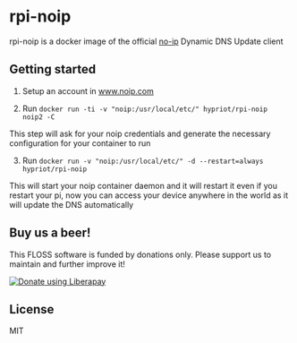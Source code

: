 # rpi-noip

rpi-noip is a docker image of the official [no-ip](http://www.noip.com/) Dynamic DNS Update client 


## Getting started

1. Setup an account in www.noip.com

2. Run `docker run -ti -v "noip:/usr/local/etc/" hypriot/rpi-noip noip2 -C`

  This step will ask for your noip credentials and generate the necessary configuration for your container to run

3. Run `docker run -v "noip:/usr/local/etc/" -d --restart=always hypriot/rpi-noip` 

  This will start your noip container daemon and it will restart it even if you restart your pi, now you can access your
device anywhere in the world as it will update the DNS automatically


## Buy us a beer!

This FLOSS software is funded by donations only. Please support us to maintain and further improve it!

<a href="https://liberapay.com/Hypriot/donate"><img alt="Donate using Liberapay" src="https://liberapay.com/assets/widgets/donate.svg"></a>


## License

MIT
